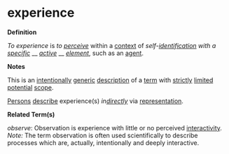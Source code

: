 # experience

**Definition**

_To experience_ is _to_ [_perceive_](https://github.com/gcassel/Modular-Organization-Terminology/blob/master/terms/perceive.md) within a [context](https://github.com/gcassel/Modular-Organization-Terminology/blob/master/terms/context.md) of _self-_[_identification_](https://github.com/gcassel/Modular-Organization-Terminology/blob/master/terms/identify.md) _with a_ [_specific_](https://github.com/gcassel/Modular-Organization-Terminology/blob/master/terms/specific.md) __ [_active_](https://github.com/gcassel/Modular-Organization-Terminology/blob/master/terms/active.md) __ [_element_](https://github.com/gcassel/Modular-Organization-Terminology/blob/master/terms/element.md), such as an [agent](https://github.com/gcassel/Modular-Organization-Terminology/blob/master/terms/agent.md).

**Notes**

This is an [intentionally](https://github.com/gcassel/Modular-Organization-Terminology/blob/master/terms/intend.md) [generic](https://github.com/gcassel/Modular-Organization-Terminology/blob/master/terms/generic.md) [description](https://github.com/gcassel/Modular-Organization-Terminology/blob/master/terms/describe.md) of a [term](https://github.com/gcassel/Modular-Organization-Terminology/blob/master/terms/term.md) with [strictly](https://github.com/gcassel/Modular-Organization-Terminology/blob/master/terms/strict.md) [limited](https://github.com/gcassel/Modular-Organization-Terminology/blob/master/terms/limit.md) [potential](https://github.com/gcassel/Modular-Organization-Terminology/blob/master/terms/potential.md) [scope](https://github.com/gcassel/Modular-Organization-Terminology/blob/master/terms/scope.md).

[Persons](https://github.com/gcassel/Modular-Organization-Terminology/blob/master/terms/person.md) [describe](https://github.com/gcassel/Modular-Organization-Terminology/blob/master/terms/description.md) experience(s) _in_[_directly_](https://github.com/gcassel/Modular-Organization-Terminology/blob/master/terms/direct.md) via [representation](https://github.com/gcassel/Modular-Organization-Terminology/blob/master/terms/represent.md).

**Related Term(s)**

_observe_: Observation is experience with little or no perceived [interactivity](https://github.com/gcassel/Modular-Organization-Terminology/blob/master/terms/interaction.md). _Note:_ The term observation is often used scientifically to describe processes which are, actually, intentionally and deeply interactive.
